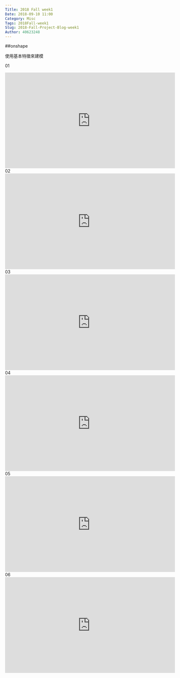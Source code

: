 ```yaml
---
Title: 2018 Fall week1
Date: 2018-09-10 11:00
Category: Misc
Tags: 2018Fall-week1
Slug: 2018-Fall-Project-Blog-week1
Author: 40623248
---
```




<!-- PELICAN_END_SUMMARY -->

##onshape

使用基本特徵來建模

01
<iframe width="560" height="315" src="https://www.youtube.com/embed/yOpu0xjPSPA" frameborder="0" allow="autoplay; encrypted-media" allowfullscreen="allowfullscreen"></iframe>
02
<iframe width="560" height="315" src="https://www.youtube.com/embed/F9fhC1u2tNg" frameborder="0" allow="autoplay; encrypted-media" allowfullscreen="allowfullscreen"></iframe>
03
<iframe width="560" height="315" src="https://www.youtube.com/embed/emQufxXhTGc" frameborder="0" allow="autoplay; encrypted-media" allowfullscreen="allowfullscreen"></iframe>
04
<iframe width="560" height="315" src="https://www.youtube.com/embed/Tv5hurUigNc" frameborder="0" allow="autoplay; encrypted-media" allowfullscreen="allowfullscreen"></iframe>
05
<iframe width="560" height="315" src="https://www.youtube.com/embed/ieem3_6FPxo" frameborder="0" allow="autoplay; encrypted-media" allowfullscreen="allowfullscreen"></iframe>
06
<iframe width="560" height="315" src="https://www.youtube.com/embed/DU9zz61XUUw" frameborder="0" allow="autoplay; encrypted-media" allowfullscreen="allowfullscreen"></iframe>

